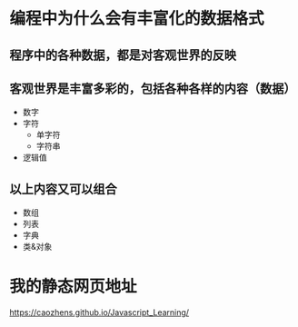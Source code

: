 # 编程中为什么会有丰富化的数据格式
## 程序中的各种数据，都是对客观世界的反映
## 客观世界是丰富多彩的，包括各种各样的内容（数据）
- 数字
- 字符
  - 单字符
  - 字符串
- 逻辑值
## 以上内容又可以组合
- 数组
- 列表
- 字典
- 类&对象

# 我的静态网页地址
https://caozhens.github.io/Javascript_Learning/
